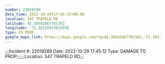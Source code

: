 ```yaml
---
number: 22019289
date_time: 2022-10-29T17:45:12+00:00
location: 347 TRAPELO RD
latitude: 42.38542667701162
longitude: -71.18310023619938
type: TO PROP
google_maps_link: https://maps.google.com/?q=42.38542667701162,-71.18310023619938
---
```


;;;Incident #: 22019289  Date: 2022-10-29 17:45:12   Type: DAMAGE TO PROP;;;;;;Location: 347 TRAPELO RD;;;
